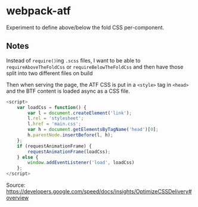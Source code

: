 # webpack-atf
Experiment to define above/below the fold CSS per-component.

## Notes
Instead of `require()`ing `.scss` files, I want to be able to
`requireAboveTheFoldCss` or `requireBelowTheFoldCss` and then
have those split into two different files on build

Then when serving the page, the ATF CSS is put in a `<style>` tag in `<head>`
and the BTF content is loaded async as a CSS file.
```javascript
<script>
    var loadCss = function() {
        var l = document.createElement('link');
        l.rel = 'stylesheet';
        l.href = 'main.css';
        var h = document.getElementsByTagName('head')[0];
        h.parentNode.insertBefore(l, h);
    };
    if (requestAnimationFrame) {
        requestAnimationFrame(loadCss);
    } else {
        window.addEventListener('load', loadCss)
    };
</script>
```
Source: https://developers.google.com/speed/docs/insights/OptimizeCSSDelivery#overview
